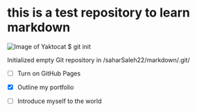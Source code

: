 # this is a test repository to learn markdown
![Image of Yaktocat](https://lthub.ubc.ca/files/2021/06/GitHub-Logo.png)
$ git init

Initialized empty Git repository in /saharSaleh22/markdown/.git/

- [ ] Turn on GitHub Pages
- [x] Outline my portfolio
- [ ] Introduce myself to the world


